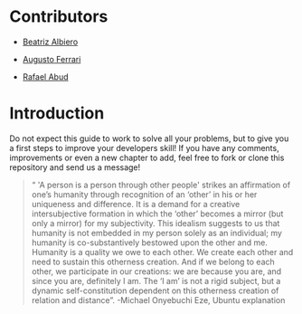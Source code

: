 # Contributors
* [Beatriz Albiero](https://github.com/beatrizalbiero)

* [Augusto Ferrari](https://github.com/augustot2)

* [Rafael Abud](https://github.com/rafaelabud)

# Introduction

Do not expect this guide to work to solve all your problems, but to give you a first steps to improve your developers skill! If you have any comments, improvements or even a new chapter to add, feel free to fork or clone this repository and send us a message!


>“ 'A person is a person through other people' strikes an affirmation of one’s humanity through recognition of an ‘other’ in his or her uniqueness and difference. It is a demand for a creative intersubjective formation in which the ‘other’ becomes a mirror (but only a mirror) for my subjectivity. This idealism suggests to us that humanity is not embedded in my person solely as an individual; my humanity is co-substantively bestowed upon the other and me. Humanity is a quality we owe to each other. We create each other and need to sustain this otherness creation. And if we belong to each other, we participate in our creations: we are because you are, and since you are, definitely I am. The ‘I am’ is not a rigid subject, but a dynamic self-constitution dependent on this otherness creation of relation and distance”.
-Michael Onyebuchi Eze, Ubuntu explanation
